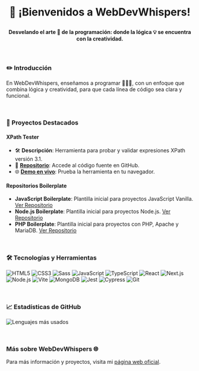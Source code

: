 # <p align="center">👋 ¡Bienvenidos a WebDevWhispers!</p>
#### <p align="center">Desvelando el arte 🎨 de la programación: donde la lógica 💡 se encuentra con la creatividad.</p>

&nbsp;

### ✏️ Introducción
En WebDevWhispers, enseñamos a programar 👨🏻‍💻, con un enfoque que combina lógica y creatividad, para que cada línea de código sea clara y funcional.

&nbsp;

### 🌟 Proyectos Destacados

#### XPath Tester
- 🛠️ **Descripción**: Herramienta para probar y validar expresiones XPath versión 3.1.
- 🔗 **[Repositorio](URL_DEL_REPOSITORIO)**: Accede al código fuente en GitHub.
- 🌐 **[Demo en vivo](URL_DE_LA_DEMO)**: Prueba la herramienta en tu navegador.

#### Repositorios Boilerplate
- **JavaScript Boilerplate**: Plantilla inicial para proyectos JavaScript Vanilla. [Ver Repositorio](https://github.com/WebDevWhispers/Boilerplate-JS)
- **Node.js Boilerplate**: Plantilla inicial para proyectos Node.js. [Ver Repositorio](https://github.com/WebDevWhispers/Boilerplate-NodeJS)
- **PHP Boilerplate**: Plantilla inicial para proyectos con PHP, Apache y MariaDB. [Ver Repositorio](https://github.com/WebDevWhispers/Boilerplate-PHP)

&nbsp;

### 🛠️ Tecnologías y Herramientas
![HTML5](https://img.shields.io/badge/-HTML5-E34F26?style=flat&logo=html5&logoColor=white)
![CSS3](https://img.shields.io/badge/-CSS3-1572B6?style=flat&logo=css3)
![Sass](https://img.shields.io/badge/-Sass-CC6699?style=flat&logo=sass&logoColor=white)
![JavaScript](https://img.shields.io/badge/-JavaScript-yellow?style=flat&logo=javascript)
![TypeScript](https://img.shields.io/badge/-TypeScript-3178C6?style=flat&logo=typescript)
![React](https://img.shields.io/badge/-React-61DAFB?style=flat&logo=react&logoColor=black)
![Next.js](https://img.shields.io/badge/-Next.js-000000?style=flat&logo=next.js)
![Node.js](https://img.shields.io/badge/-Node.js-339933?style=flat&logo=node.js&logoColor=white)
![Vite](https://img.shields.io/badge/-Vite-646CFF?style=flat&logo=vite&logoColor=white)
![MongoDB](https://img.shields.io/badge/-MongoDB-47A248?style=flat&logo=mongodb&logoColor=white)
![Jest](https://img.shields.io/badge/-Jest-C21325?style=flat&logo=jest&logoColor=white)
![Cypress](https://img.shields.io/badge/-Cypress-17202C?style=flat&logo=cypress&logoColor=white)
![Git](https://img.shields.io/badge/-Git-F05032?style=flat&logo=git&logoColor=white)


&nbsp;

### 📈 Estadísticas de GitHub 
![Lenguajes más usados](https://github-readme-stats.vercel.app/api/top-langs/?username=WebDevWhispers&layout=compact&theme=radical)

&nbsp;

### Más sobre WebDevWhispers 🌐
Para más información y proyectos, visita mi [página web oficial](https://www.webdevwhispers.com).

